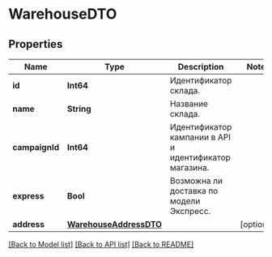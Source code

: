 # WarehouseDTO

## Properties
Name | Type | Description | Notes
------------ | ------------- | ------------- | -------------
**id** | **Int64** | Идентификатор склада. | 
**name** | **String** | Название склада. | 
**campaignId** | **Int64** | Идентификатор кампании в API и идентификатор магазина. | 
**express** | **Bool** | Возможна ли доставка по модели Экспресс. | 
**address** | [**WarehouseAddressDTO**](WarehouseAddressDTO.md) |  | [optional] 

[[Back to Model list]](../README.md#documentation-for-models) [[Back to API list]](../README.md#documentation-for-api-endpoints) [[Back to README]](../README.md)


